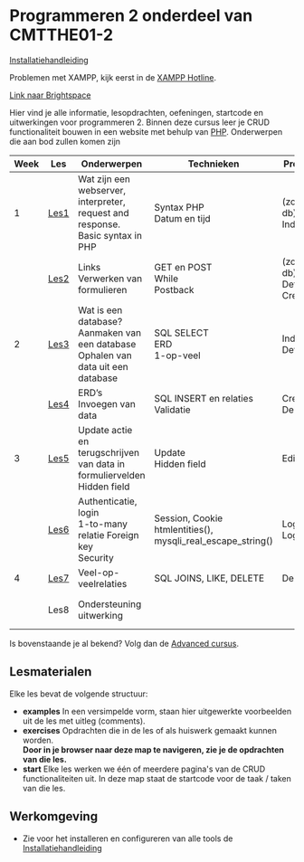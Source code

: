 # Programmeren 2 onderdeel van CMTTHE01-2

[Installatiehandleiding](./Installatie)

Problemen met XAMPP, kijk eerst in de [XAMPP Hotline](./Installatie/XAMPP-HOTLINE.md). 

[Link naar Brightspace](https://brightspace.hr.nl/d2l/home/28859)

Hier vind je alle informatie, lesopdrachten, oefeningen, startcode en uitwerkingen voor programmeren 2.
Binnen deze cursus leer je CRUD functionaliteit bouwen in een website met behulp van [PHP](https://www.php.net/).
Onderwerpen die aan bod zullen komen zijn

| Week | Les            | Onderwerpen                                                                              | Technieken                                                    | Producten                                  | Deadline                                | 
|------|----------------|------------------------------------------------------------------------------------------|---------------------------------------------------------------|--------------------------------------------|-----------------------------------------|
| 1    | [Les1](./les1) | Wat zijn een webserver, interpreter, request and response.<br/> Basic syntax in PHP      | Syntax PHP<br/>Datum en tijd                                       | (zonder db)<br/>Index.php                  |                                         |
|      | [Les2](./les2) | Links<br/>Verwerken van formulieren                                                      | GET en POST<br/>While<br/>Postback                            | (zonder db)<br/>Details.php<br/>Create.php |                                         |
| 2    | [Les3](./les3) | Wat is een database?<br/>Aanmaken van een database<br/>Ophalen van data uit een database | SQL SELECT<br/>ERD<br/>1-op-veel                              | Index.php<br/>Details.php                  |                                         |
|      | [Les4](./les4) | ERD’s<br/>Invoegen van data                                                              | SQL INSERT en relaties<br/>Validatie                          | Create.php<br/>Delete.php                  |                                         |
| 3    | [Les5](./les5) | Update actie en terugschrijven van data in formuliervelden<br/>Hidden field              | Update<br/>Hidden field                                       | Edit.php                                   | Zelfevaluatie beoordelingsmodel         |
|      | [Les6](./les6) | Authenticatie, login<br/>1-to-many relatie Foreign key<br/>Security                      | Session, Cookie<br/>htmlentities(), mysqli_real_escape_string()| Login.php<br/>Logout.php                   |                                         |
| 4    | [Les7](./les7) | Veel-op-veelrelaties                                                                     | SQL JOINS, LIKE, DELETE                                       | Delete.php                                 |                                         |
|      | Les8           | Ondersteuning uitwerking                                                                 |                                                               |                                            | Zondag 17:00<br/>Screencast eindproduct |

Is bovenstaande je al bekend? Volg dan de [Advanced cursus](advanced).

## Lesmaterialen

Elke les bevat de volgende structuur:

- **examples**
  In een versimpelde vorm, staan hier uitgewerkte voorbeelden uit de les met uitleg (comments).
- **exercises**
  Opdrachten die in de les of als huiswerk gemaakt kunnen worden.<br/>
  **Door in je browser naar deze map te navigeren, zie je de opdrachten van die les.**
- **start**
  Elke les werken we één of meerdere pagina's van de CRUD functionaliteiten uit. In deze map staat de startcode voor de taak / taken van die les.

## Werkomgeving

- Zie voor het installeren en configureren van alle tools de [Installatiehandleiding](./Installatie)
